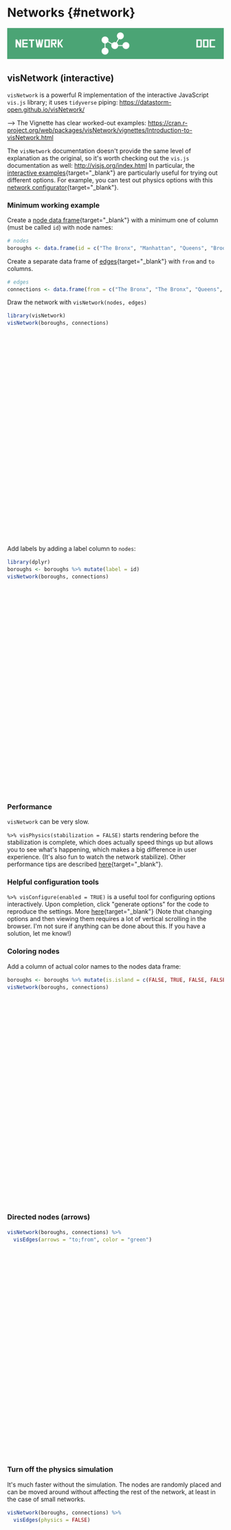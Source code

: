 # Networks {#network}

![](images/banners/banner_network.png)

<!--## ggnetwork (static)-->

## visNetwork (interactive)

`visNetwork` is a powerful R implementation of the interactive JavaScript `vis.js` library; it uses `tidyverse` piping: https://datastorm-open.github.io/visNetwork/

--> The Vignette has clear worked-out examples: https://cran.r-project.org/web/packages/visNetwork/vignettes/Introduction-to-visNetwork.html


The `visNetwork` documentation doesn't provide the same level of explanation as the original, so it's worth checking out the `vis.js` documentation as well:
http://visjs.org/index.html  In particular, the [interactive examples](http://visjs.org/network_examples.html){target="_blank"} are particularly useful for trying out different options. For example, you can test out physics options with this [network configurator](http://visjs.org/examples/network/physics/physicsConfiguration.html){target="_blank"}. 


### Minimum working example

Create a [node data frame](https://datastorm-open.github.io/visNetwork/nodes.html){target="_blank"} with a minimum one of column (must be called `id`) with node names:


```r
# nodes
boroughs <- data.frame(id = c("The Bronx", "Manhattan", "Queens", "Brooklyn", "Staten Island"))
```


Create a separate data frame of [edges](https://datastorm-open.github.io/visNetwork/edges.html){target="_blank"} with `from` and `to` columns. 



```r
# edges
connections <- data.frame(from = c("The Bronx", "The Bronx", "Queens", "Queens", "Manhattan", "Brooklyn"), to = c("Manhattan", "Queens", "Brooklyn", "Manhattan", "Brooklyn", "Staten Island"))
```


Draw the network with `visNetwork(nodes, edges)`


```r
library(visNetwork)
visNetwork(boroughs, connections)
```

<!--html_preserve--><div id="htmlwidget-536999307f014ead97eb" style="width:672px;height:480px;" class="visNetwork html-widget"></div>
<script type="application/json" data-for="htmlwidget-536999307f014ead97eb">{"x":{"nodes":{"id":["The Bronx","Manhattan","Queens","Brooklyn","Staten Island"]},"edges":{"from":["The Bronx","The Bronx","Queens","Queens","Manhattan","Brooklyn"],"to":["Manhattan","Queens","Brooklyn","Manhattan","Brooklyn","Staten Island"]},"nodesToDataframe":true,"edgesToDataframe":true,"options":{"width":"100%","height":"100%","nodes":{"shape":"dot"},"manipulation":{"enabled":false}},"groups":null,"width":null,"height":null,"idselection":{"enabled":false},"byselection":{"enabled":false},"main":null,"submain":null,"footer":null,"background":"rgba(0, 0, 0, 0)"},"evals":[],"jsHooks":[]}</script><!--/html_preserve-->


Add labels by adding a label column to `nodes`:


```r
library(dplyr)
boroughs <- boroughs %>% mutate(label = id)
visNetwork(boroughs, connections)
```

<!--html_preserve--><div id="htmlwidget-573c4352c3bc6236f3eb" style="width:672px;height:480px;" class="visNetwork html-widget"></div>
<script type="application/json" data-for="htmlwidget-573c4352c3bc6236f3eb">{"x":{"nodes":{"id":["The Bronx","Manhattan","Queens","Brooklyn","Staten Island"],"label":["The Bronx","Manhattan","Queens","Brooklyn","Staten Island"]},"edges":{"from":["The Bronx","The Bronx","Queens","Queens","Manhattan","Brooklyn"],"to":["Manhattan","Queens","Brooklyn","Manhattan","Brooklyn","Staten Island"]},"nodesToDataframe":true,"edgesToDataframe":true,"options":{"width":"100%","height":"100%","nodes":{"shape":"dot"},"manipulation":{"enabled":false}},"groups":null,"width":null,"height":null,"idselection":{"enabled":false},"byselection":{"enabled":false},"main":null,"submain":null,"footer":null,"background":"rgba(0, 0, 0, 0)"},"evals":[],"jsHooks":[]}</script><!--/html_preserve-->



### Performance

`visNetwork` can be very slow. 

`%>% visPhysics(stabilization = FALSE)` starts rendering before the stabilization is complete, which does actually speed things up but allows you to see what's happening, which makes a big difference in user experience.  (It's also fun to watch the network stabilize).  Other performance tips are described [here](https://datastorm-open.github.io/visNetwork/performance.html){target="_blank"}.
  
### Helpful configuration tools  
  
`%>% visConfigure(enabled = TRUE)` is a useful tool for configuring options interactively.  Upon completion, click "generate options" for the code to reproduce the settings. More [here](https://datastorm-open.github.io/visNetwork/configure.html){target="_blank"} (Note that changing options and then viewing them requires a lot of vertical scrolling in the browser.  I'm not sure if anything can be done about this. If you have a solution, let me know!)
  
### Coloring nodes

Add a column of actual color names to the nodes data frame:


```r
boroughs <- boroughs %>% mutate(is.island = c(FALSE, TRUE, FALSE, FALSE, TRUE)) %>% mutate(color = ifelse(is.island, "blue", "yellow"))
visNetwork(boroughs, connections)
```

<!--html_preserve--><div id="htmlwidget-e1383f075c3cbb58b75e" style="width:672px;height:480px;" class="visNetwork html-widget"></div>
<script type="application/json" data-for="htmlwidget-e1383f075c3cbb58b75e">{"x":{"nodes":{"id":["The Bronx","Manhattan","Queens","Brooklyn","Staten Island"],"label":["The Bronx","Manhattan","Queens","Brooklyn","Staten Island"],"is.island":[false,true,false,false,true],"color":["yellow","blue","yellow","yellow","blue"]},"edges":{"from":["The Bronx","The Bronx","Queens","Queens","Manhattan","Brooklyn"],"to":["Manhattan","Queens","Brooklyn","Manhattan","Brooklyn","Staten Island"]},"nodesToDataframe":true,"edgesToDataframe":true,"options":{"width":"100%","height":"100%","nodes":{"shape":"dot"},"manipulation":{"enabled":false}},"groups":null,"width":null,"height":null,"idselection":{"enabled":false},"byselection":{"enabled":false},"main":null,"submain":null,"footer":null,"background":"rgba(0, 0, 0, 0)"},"evals":[],"jsHooks":[]}</script><!--/html_preserve-->

### Directed nodes (arrows)


```r
visNetwork(boroughs, connections) %>% 
  visEdges(arrows = "to;from", color = "green")
```

<!--html_preserve--><div id="htmlwidget-ffff0be637f29b36b93a" style="width:672px;height:480px;" class="visNetwork html-widget"></div>
<script type="application/json" data-for="htmlwidget-ffff0be637f29b36b93a">{"x":{"nodes":{"id":["The Bronx","Manhattan","Queens","Brooklyn","Staten Island"],"label":["The Bronx","Manhattan","Queens","Brooklyn","Staten Island"],"is.island":[false,true,false,false,true],"color":["yellow","blue","yellow","yellow","blue"]},"edges":{"from":["The Bronx","The Bronx","Queens","Queens","Manhattan","Brooklyn"],"to":["Manhattan","Queens","Brooklyn","Manhattan","Brooklyn","Staten Island"]},"nodesToDataframe":true,"edgesToDataframe":true,"options":{"width":"100%","height":"100%","nodes":{"shape":"dot"},"manipulation":{"enabled":false},"edges":{"arrows":"to;from","color":"green"}},"groups":null,"width":null,"height":null,"idselection":{"enabled":false},"byselection":{"enabled":false},"main":null,"submain":null,"footer":null,"background":"rgba(0, 0, 0, 0)"},"evals":[],"jsHooks":[]}</script><!--/html_preserve-->

### Turn off the physics simulation

It's much faster without the simulation. The nodes are randomly placed and can be moved around without affecting the rest of the network, at least in the case of small networks.


```r
visNetwork(boroughs, connections) %>% 
  visEdges(physics = FALSE)
```

<!--html_preserve--><div id="htmlwidget-23145276210ef57ba2e5" style="width:672px;height:480px;" class="visNetwork html-widget"></div>
<script type="application/json" data-for="htmlwidget-23145276210ef57ba2e5">{"x":{"nodes":{"id":["The Bronx","Manhattan","Queens","Brooklyn","Staten Island"],"label":["The Bronx","Manhattan","Queens","Brooklyn","Staten Island"],"is.island":[false,true,false,false,true],"color":["yellow","blue","yellow","yellow","blue"]},"edges":{"from":["The Bronx","The Bronx","Queens","Queens","Manhattan","Brooklyn"],"to":["Manhattan","Queens","Brooklyn","Manhattan","Brooklyn","Staten Island"]},"nodesToDataframe":true,"edgesToDataframe":true,"options":{"width":"100%","height":"100%","nodes":{"shape":"dot"},"manipulation":{"enabled":false},"edges":{"physics":false}},"groups":null,"width":null,"height":null,"idselection":{"enabled":false},"byselection":{"enabled":false},"main":null,"submain":null,"footer":null,"background":"rgba(0, 0, 0, 0)"},"evals":[],"jsHooks":[]}</script><!--/html_preserve-->

### Grey out nodes far from selected (defined by "degree")

(Click a node to see effect.)


```r
# defaults to 1 degree
visNetwork(boroughs, connections) %>% 
  visOptions(highlightNearest = TRUE)
```

<!--html_preserve--><div id="htmlwidget-4116fd51c1cc401ec871" style="width:672px;height:480px;" class="visNetwork html-widget"></div>
<script type="application/json" data-for="htmlwidget-4116fd51c1cc401ec871">{"x":{"nodes":{"id":["The Bronx","Manhattan","Queens","Brooklyn","Staten Island"],"label":["The Bronx","Manhattan","Queens","Brooklyn","Staten Island"],"is.island":[false,true,false,false,true],"color":["yellow","blue","yellow","yellow","blue"]},"edges":{"from":["The Bronx","The Bronx","Queens","Queens","Manhattan","Brooklyn"],"to":["Manhattan","Queens","Brooklyn","Manhattan","Brooklyn","Staten Island"]},"nodesToDataframe":true,"edgesToDataframe":true,"options":{"width":"100%","height":"100%","nodes":{"shape":"dot"},"manipulation":{"enabled":false}},"groups":null,"width":null,"height":null,"idselection":{"enabled":false,"style":"width: 150px; height: 26px","useLabels":true,"main":"Select by id"},"byselection":{"enabled":false,"style":"width: 150px; height: 26px","multiple":false,"hideColor":"rgba(200,200,200,0.5)"},"main":null,"submain":null,"footer":null,"background":"rgba(0, 0, 0, 0)","highlight":{"enabled":true,"hoverNearest":false,"degree":1,"algorithm":"all","hideColor":"rgba(200,200,200,0.5)","labelOnly":true},"collapse":{"enabled":false,"fit":false,"resetHighlight":true,"clusterOptions":null}},"evals":[],"jsHooks":[]}</script><!--/html_preserve-->

```r
# set degree to 2
visNetwork(boroughs, connections) %>% 
  visOptions(highlightNearest = list(enabled = TRUE, 
                                     degree = 2))
```

<!--html_preserve--><div id="htmlwidget-439311e125cefa5388f8" style="width:672px;height:480px;" class="visNetwork html-widget"></div>
<script type="application/json" data-for="htmlwidget-439311e125cefa5388f8">{"x":{"nodes":{"id":["The Bronx","Manhattan","Queens","Brooklyn","Staten Island"],"label":["The Bronx","Manhattan","Queens","Brooklyn","Staten Island"],"is.island":[false,true,false,false,true],"color":["yellow","blue","yellow","yellow","blue"]},"edges":{"from":["The Bronx","The Bronx","Queens","Queens","Manhattan","Brooklyn"],"to":["Manhattan","Queens","Brooklyn","Manhattan","Brooklyn","Staten Island"]},"nodesToDataframe":true,"edgesToDataframe":true,"options":{"width":"100%","height":"100%","nodes":{"shape":"dot"},"manipulation":{"enabled":false}},"groups":null,"width":null,"height":null,"idselection":{"enabled":false,"style":"width: 150px; height: 26px","useLabels":true,"main":"Select by id"},"byselection":{"enabled":false,"style":"width: 150px; height: 26px","multiple":false,"hideColor":"rgba(200,200,200,0.5)"},"main":null,"submain":null,"footer":null,"background":"rgba(0, 0, 0, 0)","highlight":{"enabled":true,"hoverNearest":false,"degree":2,"algorithm":"all","hideColor":"rgba(200,200,200,0.5)","labelOnly":true},"collapse":{"enabled":false,"fit":false,"resetHighlight":true,"clusterOptions":null}},"evals":[],"jsHooks":[]}</script><!--/html_preserve-->

